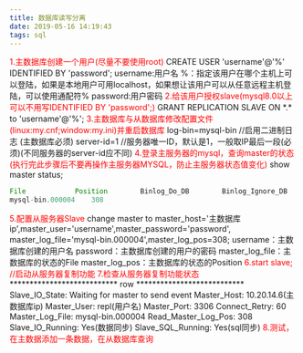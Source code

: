 ```yaml
---
title: 数据库读写分离
date: 2019-05-16 14:19:43
tags: sql
---
```

<label style="color:red">1.主数据库创建一个用户(尽量不要使用root) </label>
	CREATE USER 'username'@'%' IDENTIFIED BY 'password';
	username:用户名
	%：指定该用户在哪个主机上可以登陆，如果是本地用户可用localhost，如果想让该用户可以从任意远程主机登陆，可以使用通配符%
	password:用户密码
<label style="color:red">2.给该用户授权slave(mysql8.0以上可以不用写IDENTIFIED BY 'password';)</label>
	GRANT REPLICATION SLAVE ON \*.\* to 'username'@'%';
<label style="color:red">3.主数据库与从数据库修改配置文件(linux:my.cnf;window:my.ini)并重启数据库</label>
	log-bin=mysql-bin //启用二进制日志 (主数据库必须)
	server-id=1 //服务器唯一ID，默认是1，一般取IP最后一段(必须)(不同服务器的server-id应不同)<!-- more -->
<label style="color:red">4.登录主服务器的mysql，查询master的状态(执行完此步骤后不要再操作主服务器MYSQL，防止主服务器状态值变化)</label>
	show master status;
```java
File			Position		Binlog_Do_DB		Binlog_Ignore_DB
mysql-bin.000004	308
```
<label style="color:red">5.配置从服务器Slave</label>
	change master to master_host='主数据库ip',master_user='username',master_password='password', master_log_file='mysql-bin.000004',master_log_pos=308; 
 	username：主数据库创建的用户名
	password：主数据库创建的用户的密码
	master_log_file：主数据库的状态的File
	master_log_pos：主数据库的状态的Position
<label style="color:red">6.start slave; //启动从服务器复制功能</label>
<label style="color:red">7.检查从服务器复制功能状态</label>
*************************** row ***************************
			 Slave_IO_State: Waiting for master to send event
					Master_Host: 10.20.14.6(主数据库ip)
					Master_User: repl(用户名)
					Master_Port: 3306
				Connect_Retry: 60
			Master_Log_File: mysql-bin.000004
	Read_Master_Log_Pos: 308
		 Slave_IO_Running: Yes(数据同步)
		Slave_SQL_Running: Yes(sql同步)
<label style="color:red">8.测试，在主数据添加一条数据，在从数据库查询</label>

